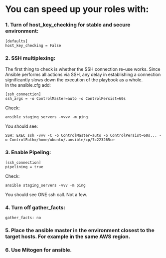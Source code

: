 # You can speed up your roles with:

### 1. Turn of host_key_checking for stable and secure environment:
```
[defaults]
host_key_checking = False
```
### 2. SSH multiplexing:
The first thing to check is whether the SSH connection re–use works. Since Ansible performs all actions via SSH, any delay in establishing a connection significantly slows down the execution of the playbook as a whole.
<br>In the ansible.cfg add:
```
[ssh_connection]
ssh_args = -o ControlMaster=auto -o ControlPersist=60s
```
Check: 
```
ansible staging_servers -vvvv -m ping
``` 
You should see: 
```
SSH: EXEC ssh -vvv -C -o ControlMaster=auto -o ControlPersist=60s... -o ControlPath=/home/ubuntu/.ansible/cp/7c223265ce
```
### 3. Enable Pipeling:
```
[ssh_connection]
pipelining = true
```
Check: 
```
ansible staging_servers -vvv -m ping
``` 
You should see ONE ssh call. Not a few.
### 4. Turn off gather_facts:
```
gather_facts: no
```
### 5. Place the ansible master in the environment closest to the target hosts. For example in the same AWS region.

### 6. Use Mitogen for ansible.